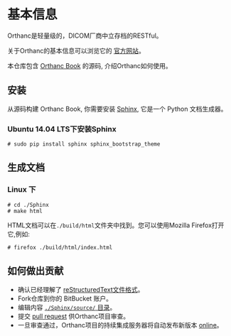 基本信息
===================

Orthanc是轻量级的，DICOM厂商中立存档的RESTful。 

关于Orthanc的基本信息可以浏览它的 [官方网站](http://www.orthanc-server.com/)。

本仓库包含 [Orthanc Book](http://book.orthanc-server.com/) 的源码, 介绍Orthanc如何使用。 


安装
-----

从源码构建 Orthanc Book, 你需要安装 [Sphinx](http://www.sphinx-doc.org/), 它是一个 Python 文档生成器。


### Ubuntu 14.04 LTS下安装Sphinx ###

    # sudo pip install sphinx sphinx_bootstrap_theme


生成文档
----------------------------

### Linux 下 ###

    # cd ./Sphinx
    # make html

HTML文档可以在`./build/html`文件夹中找到。您可以使用Mozilla Firefox打开它,例如:

    # firefox ./build/html/index.html


如何做出贡献
-----------------

 * 确认已经理解了 [reStructuredText文件格式](https://en.wikipedia.org/wiki/ReStructuredText)。
 * Fork仓库到你的 BitBucket 账户。
 * 编辑内容 [`./Sphinx/source/` 目录](./Sphinx/source/)。
 * 提交 [pull request](https://confluence.atlassian.com/bitbucket/create-a-pull-request-945541466.html) 供Orthanc项目审查。
 * 一旦审查通过，Orthanc项目的持续集成服务器将自动发布新版本 [online](http://book.orthanc-server.com/)。
